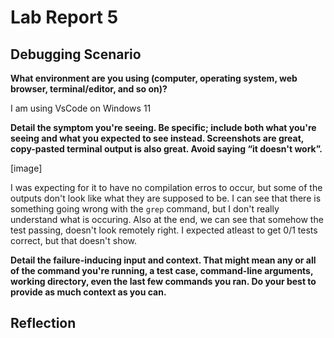 # Lab Report 5 
## Debugging Scenario
**What environment are you using (computer, operating system, web browser, terminal/editor, and so on)?**

I am using VsCode on Windows 11

**Detail the symptom you're seeing. Be specific; include both what you're seeing and what you expected to see instead. 
Screenshots are great, copy-pasted terminal output is also great. Avoid saying “it doesn't work”.**

[image]

I was expecting for it to have no compilation erros to occur, but some of the outputs don't look like what they are supposed to be. I can see that there is something going wrong with the `grep` command, but I don't really understand what is occuring. Also at the end, we can see that somehow the test passing, doesn't look remotely right. I expected atleast to get 0/1 tests correct, but that doesn't show. 

**Detail the failure-inducing input and context. That might mean any or all of the command you're running, a test case, command-line arguments, working directory, even the last few commands you ran. Do your best to provide as much context as you can.**

## Reflection
